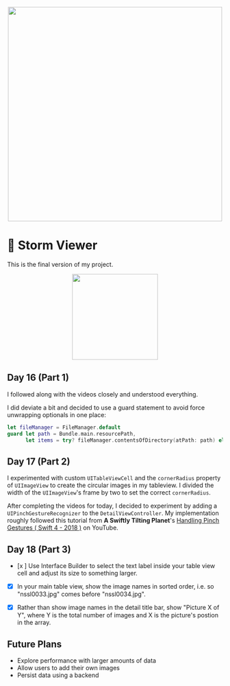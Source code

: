  <p align="center"><img src="https://github.com/neilhiddink/HwS/blob/1aff6f6451bfbef908e80d071cde9f3f30158242/00.%20Resources/banner-100.png" width="500"></p>
 
# 📱 Storm Viewer

This is the final version of my project.

 <p align="center"><img src="https://media.giphy.com/media/1BGSyKTIWryNWISnnG/giphy.gif" width="200"></p>

## Day 16 (Part 1)

I followed along with the videos closely and understood everything.

I did deviate a bit and decided to use a guard statement to avoid force unwrapping optionals in one place:

```swift
let fileManager = FileManager.default
guard let path = Bundle.main.resourcePath,
      let items = try? fileManager.contentsOfDirectory(atPath: path) else { return }
```

## Day 17 (Part 2)

I experimented with custom `UITableViewCell` and the `cornerRadius` property of `UIImageView` to create the circular images in my tableview. I divided the width of the `UIImageView`'s frame by two to set the correct `cornerRadius`. 

After completing the videos for today, I decided to experiment by adding a `UIPinchGestureRecognizer` to the `DetailViewController`. My implementation roughly followed this tutorial from **A Swiftly Tilting Planet**'s [Handling Pinch Gestures ( Swift 4 - 2018 )](https://youtu.be/x_u29UpaoPo) on YouTube.

## Day 18 (Part 3)

- [x ] Use Interface Builder to select the text label inside your table view cell and adjust its size to something larger.
- [x] In your main table view, show the image names in sorted order, i.e. so "nssl0033.jpg" comes before "nssl0034.jpg".

- [x] Rather than show image names in the detail title bar, show "Picture X of Y", where Y is the total number of images and X is the picture's postion in the array.
## Future Plans

- Explore performance with larger amounts of data
- Allow users to add their own images
- Persist data using a backend
